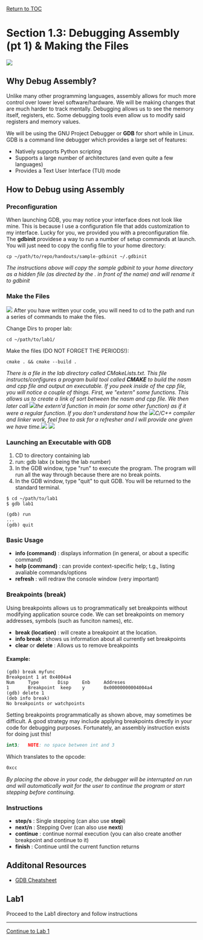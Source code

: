 <a href="https://github.com/CyberTrainingUSAF/06-Debugging-Assembly/blob/master/00-Table-of-Contents.md" rel="Return to TOC"> Return to TOC </a>

# Section 1.3: Debugging Assembly (pt 1) & Making the Files

![](/imgs/gdb4.png)

## Why Debug Assembly?

Unlike many other programming languages, assembly allows for much more control over lower level software/hardware. We will be making changes that are much harder to track mentally. Debugging allows us to see the memory itself, registers, etc. Some debugging tools even allow us to modify said registers and memory values. 

We will be using the GNU Project Debugger or **GDB** for short while in Linux. GDB is a command line debugger which provides a large set of features:
* Natively supports Python scripting
* Supports a large number of architectures (and even quite a few languages)
* Provides a Text User Interface (TUI) mode

## How to Debug using Assembly

### Preconfiguration
When launching GDB, you may notice your interface does not look like mine. This is because I use a configuration file that adds customization to my interface. Lucky for you, we provided you with a preconfiguration file. The **gdbinit** providese a way to run a number of setup commands at launch. You will just need to copy the config file to your home directory:
```
cp ~/path/to/repo/handouts/sample-gdbinit ~/.gdbinit
```
*The instructions above will copy the sample gdbinit to your home directory as a hidden file (as directed by the . in front of the name) and will rename it to gdbinit*

### Make the Files
![](/imgs/build.png)
After you have written your code, you will need to cd to the path and run a series of commands to make the files. 

Change Dirs to proper lab:
```
cd ~/path/to/lab1/
```

Make the files (DO NOT FORGET THE PERIODS!):
```
cmake . && cmake --build .
```
*There is a file in the lab directory called CMakeLists.txt. This file instructs/configures a program build tool called **CMAKE** to build the nasm and cpp file and output an executable. If you peek inside of the cpp file, you will notice a couple of things. First, we "extern" some functions. This allows us to create a link of sort between the nasm and cpp file. We then later call ![](/imgs/gdb1.png)the extern'd function in main (or some other function) as if it were a regular function. If you don't understand how the ![](/imgs/gdb1.png)C/C++ compiler and linker work, feel free to ask for a refresher and I will provide one given we have time.*![](/imgs/gdb1.png)
![](/imgs/gdb1.png)
### Launching an Executable with GDB
1. CD to directory containing lab
2. run: gdb labx (x being the lab number)
3. In the GDB window, type "run" to execute the program. The program will run all the way through because there are no break points. 
4. In the GDB window, type "quit" to quit GDB. You will be returned to the standard terminal. 
```
$ cd ~/path/to/lab1
$ gdb lab1

(gdb) run
...
(gdb) quit
```

### Basic Usage
* **info (command)** : displays information (in general, or about a specific command)
* **help (command)** : can provide context-specific help; t.g., listing avaliable commands/options
* **refresh** : will redraw the console window (very important)

### Breakpoints (break)
Using breakpoints allows us to programmatically set breakpoints without modifying application source code. We can set breakpoints on memory addresses, symbols (such as funciton names), etc. 
* **break (location)** : will create a breakpoint at the location. 
* **info break** : shows us information about all currently set breakpoints
* **clear** or **delete** : Allows us to remove breakpoints

#### Example:
```
(gdb) break myfunc
Breakpoint 1 at 0x4004a4
Num     Type       Disp     Enb     Addreses
1       Breakpoint  keep    y       0x00000000004004a4
(gdb) delete 1
(deb info break)
No breakpoints or watchpoints
```

Setting breakpoints programmatically as shown above, may sometimes be difficult. A good strategy may include applying breakpoints directly in your code for debugging purposes. Fortunately, an assembly instruction exists for doing just this!
```nasm
int3;   NOTE: no space between int and 3
```
Which translates to the opcode:
```nasm
0xcc
```
*By placing the above in your code, the debugger will be interrupted on run and will automatically wait for the user to continue the program or start stepping before continuing.*

### Instructions
* **step/s** : Single stepping (can also use **stepi**)
* **next/n** : Stepping Over (can also use **nexti**)
* **continue** : continue normal execution (you can also create another breakpoint and continue to it)
* **finish** : Continue until the current function returns

## Additonal Resources
* [GDB Cheatsheet](http://www.yolinux.com/TUTORIALS/GDB-Commands.html)

## Lab1
Proceed to the Lab1 directory and follow instructions

---
<a href="https://github.com/CyberTrainingUSAF/06-Debugging-Assembly/blob/master/02_Intro_to_ASM/Lab_1/README.md" rel="Continue to Lab 1"> Continue to Lab 1 </a>
